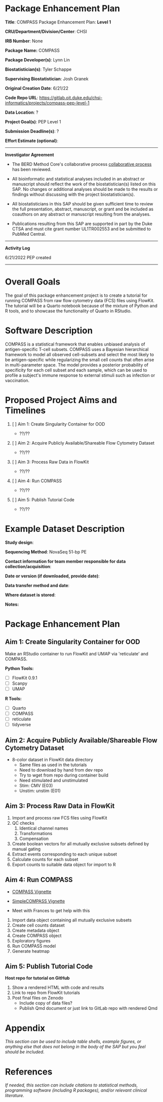 # Package Enhancement Plan

**Title**: COMPASS Package Enhancement Plan: **Level 1**

**CRU/Department/Division/Center**: CHSI

**IRB Number**: None

**Package Name:** COMPASS

**Package Developer(s)**: Lynn Lin

**Biostatistician(s)**: Tyler Schappe

**Supervising Biostatistician**: Josh Granek

**Original Creation Date**: 6/21/22

**Code Repo URL**: https://gitlab.oit.duke.edu/chsi-informatics/projects/compass-pep-level-1

**Data Location**: ?

**Project Goal(s)**: PEP Level 1

**Submission Deadline(s)**: ?

**Effort Estimate (optional)**:

------------------------------------------------------------------------

**Investigator Agreement**

-   The BERD Method Core's collaborative process [collaborative process](https://biostat.duke.edu/sites/biostat.duke.edu/files/12%20phases%202.pdf) has been reviewed.

-   All bioinformatic and statistical analyses included in an abstract or manuscript should reflect the work of the biostatistician(s) listed on this SAP. No changes or additional analyses should be made to the results or findings without discussing with the project biostatistician(s).

-   All biostatisticians in this SAP should be given sufficient time to review the full presentation, abstract, manuscript, or grant and be included as coauthors on any abstract or manuscript resulting from the analyses.

-   Publications resulting from this SAP are supported in part by the Duke CTSA and must cite grant number UL1TR002553 and be submitted to PubMed Central.

------------------------------------------------------------------------

**Activity Log**

6/21/2022 PEP created

------------------------------------------------------------------------

# Overall Goals

The goal of this package enhancement project is to create a tutorial for running COMPASS from raw flow cytometry data (FCS) files using FlowKit. The tutorial will be a Quarto notebook because of the mixture of Python and R tools, and to showcase the functionality of Quarto in RStudio. 

# Software Description

COMPASS is a statistical framework that enables unbiased analysis of antigen-specific T-cell subsets. COMPASS uses a Bayesian hierarchical framework to model all observed cell-subsets and select the most likely to be antigen-specific while regularizing the small cell counts that often arise in multi-parameter space. The model provides a posterior probability of specificity for each cell subset and each sample, which can be used to profile a subject's immune response to external stimuli such as infection or vaccination.


# Proposed Project Aims and Timelines 

1. [ ] Aim 1: Create Singularity Container for OOD
    - ??/??

1. [ ] Aim 2: Acquire Publicly Available/Shareable Flow Cytometry Dataset
    - ??/??

2. [ ] Aim 3: Process Raw Data in FlowKit
    - ??/??

3. [ ] Aim 4: Run COMPASS
    - ??/??

4. [ ] Aim 5: Publish Tutorial Code
    - ??/??
 

# Example Dataset Description

**Study design**: 

**Sequencing Method**: NovaSeq 51-bp PE

**Contact information for team member responsible for data collection/acquisition**: 

**Date or version (if downloaded, provide date)**: 

**Data transfer method and date**: 

**Where dataset is stored**: 

**Notes:**


# Package Enhancement Plan

## Aim 1: Create Singularity Container for OOD

Make an RStudio container to run FlowKit and UMAP via 'reticulate' and COMPASS.


**Python Tools:**

- [ ] FlowKit 0.9.1
- [ ] Scanpy
- [ ] UMAP

**R Tools:**

- [ ] Quarto
- [ ] COMPASS
- [ ] reticulate
- [ ] tidyverse

## Aim 2: Acquire Publicly Available/Shareable Flow Cytometry Dataset

- 8-color dataset in FlowKit data directory
   + Same files as used in the tutorials
   + Need to download by hand from dev repo
   + Try to wget from repo during container build
   + Need stimulated and unstimulated
    - Stim: CMV (E03)
    - Unstim: unstim (E01)

## Aim 3: Process Raw Data in FlowKit

1. Import and process raw FCS files using FlowKit
2. QC checks
    1. Identical channel names
    2. Transformations
    3. Compensation
3. Create boolean vectors for all mutually exclusive subsets defined by manual gating
4. Extract events corresponding to each unique subset
5. Calculate counts for each subset
6. Export counts to suitable data object for import to R

## Aim 4: Run COMPASS


- [COMPASS Vignette](https://www.bioconductor.org/packages/devel/bioc/vignettes/COMPASS/inst/doc/COMPASS.html)
- [SimpleCOMPASS Vignette](https://www.bioconductor.org/packages/devel/bioc/vignettes/COMPASS/inst/doc/SimpleCOMPASS.pdf)

- Meet with Frances to get help with this

1. Import data object containing all mutually exclusive subsets
2. Create cell counts dataset
3. Create metadata object
4. Create COMPASS object
5. Exploratory figures
6. Run COMPASS model
7. Generate heatmap

## Aim 5: Publish Tutorial Code

**Host repo for tutorial on GitHub**

1. Show a rendered HTML with code and results
2. Link to repo from FlowKit tutorials
3. Post final files on Zenodo
    - Include copy of data files?
    - Publish Qmd document or just link to GitLab repo with rendered Qmd

# Appendix

*This section can be used to include table shells, example figures, or anything else that does not belong in the body of the SAP but you feel should be included.*

# References

*If needed, this section can include citations to statistical methods, programming software (including R packages), and/or relevant clinical literature.*


